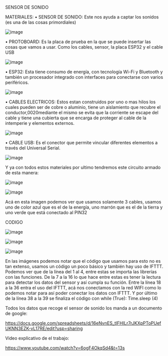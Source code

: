 SENSOR DE SONIDO

MATERIALES: 
•	SENSOR DE SONIDO: Este nos ayuda a captar los sonidos (es una de las cosas primordiales)


![image](https://user-images.githubusercontent.com/87454368/139084797-65bbf293-e133-4b4e-b591-22f30311beb4.png)


•	PROTOBOARD: Es la placa de prueba en la que se puede insertar las cosas que vamos a usar. Como los cables, sensor, la placa ESP32 y el cable USB 

![image](https://user-images.githubusercontent.com/87454368/139084966-d053e1d7-bb13-46e0-a9e6-af9166c1cc0a.png)


•	ESP32: Esta tiene consumo de energía, con tecnología Wi-Fi y Bluetooth y también un procesador integrado con interfaces para conectarse con varios periféricos.

![image](https://user-images.githubusercontent.com/87454368/139086563-0cfe5655-fd08-4bbb-b5be-e6c67b04c723.png)
 
•	CABLES ELECTRICOS: Estos estan construidos por uno o mas hilos los cuales pueden ser de cobre o aluminio, tiene un aislamiento que recubre el conductor,0020mediante el mismo se evita que la corriente se escape del cable y tiene una cubierta que se encarga de proteger al cable de la intemperie y elementos externos.
 
 ![image](https://user-images.githubusercontent.com/87454368/139086478-d87a4517-001f-4cb8-a75b-38f325c1b82f.png)

•	CABLE USB: Es el conector que permite vincular diferentes elementos a través del Universal Serial.
 
![image](https://user-images.githubusercontent.com/87454368/139086265-707f25ea-6d10-46ba-9f93-9b1aa692a6de.png)

Y ya con todos estos materiales por ultimo tendremos este circuito armado de esta manera: 

![image](https://user-images.githubusercontent.com/87454368/139085711-dac9899e-5758-4e36-b001-d9788ccd3984.png)

![image](https://user-images.githubusercontent.com/87454368/139085757-2d3e68f1-92c0-42df-a571-593f77f6033a.png)

Acá en esta imagen podemos ver que usamos solamente 3 cables, usamos uno de color azul que es el de la energía, uno marrón que es el de la 
tierra y uno verde que está conectado al PIN32

CODIGO

![image](https://user-images.githubusercontent.com/87454368/139086874-6613b8d3-de82-4238-be4e-330147477bca.png)

![image](https://user-images.githubusercontent.com/87454368/139086918-02f6b1d7-ffe7-470d-bcbc-09a7918bca9b.png)

![image](https://user-images.githubusercontent.com/87454368/139086940-0a7b2c71-b79a-4ffb-a263-112433afa316.png)

En las imágenes podemos notar que el código que usamos para esto no es tan extenso, usamos un código un poco básico y también hay uso de IFTTT.
Podemos ver que de la línea del 1 al 4, entre estas se importa las librerías con las funciones.
De la 7 a la 16 lo que hace entre estas es tener la lectura para detectar los datos del sensor y así cumpla su función.
Entre la línea 18 a la 36 entra el uso del IFTTT, acá nos conectamos con la red WIFI como lo podemos notar para así poder conectar los datos con IFTTT.
Y por último de la línea 38 a la 39 se finaliza el código con while (True):
Time.sleep (4)

Todos los datos que recoge el sensor de sonido los manda a un documento de google:

https://docs.google.com/spreadsheets/d/16eNvnES_tlFHILr7rJKXpPToPUefUKNN3EZK-vL17RE/edit?usp=sharing


Video explicativo de el trabajo:

https://www.youtube.com/watch?v=6ogF4OkqSd4&t=13s
